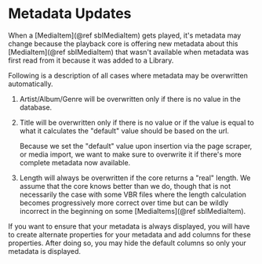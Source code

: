 Metadata Updates
================

When a [MediaItem](@ref sbIMediaItem) gets played, it's metadata may change because the playback
core is offering new metadata about this [MediaItem](@ref sbIMediaItem) that wasn't available when
metadata was first read from it because it was added to a Library.

Following is a description of all cases where metadata may be overwritten
automatically.

 1. Artist/Album/Genre will be overwritten only if there is no value in the
    database.

 2. Title will be overwritten only if there is no value or if the value is equal
    to what it calculates the "default" value should be based on the url.

    Because we set the "default" value upon insertion via the page scraper, or media
    import, we want to make sure to overwrite it if there's more complete metadata now
    available.

 3. Length will always be overwritten if the core returns a "real" length.  We
    assume that the core knows better than we do, though that is not necessarily
    the case with some VBR files where the length calculation becomes progressively
    more correct over time but can be wildly incorrect in the beginning on some
    [MediaItems](@ref sbIMediaItem).

If you want to ensure that your metadata is always displayed, you will have to
create alternate properties for your metadata and add columns for these
properties. After doing so, you may hide the default columns so only your
metadata is displayed.

